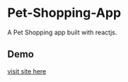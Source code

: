 # Pet-Shopping-App
A Pet Shopping app built with reactjs.
## Demo
[visit site here](https://nedrakrifa.github.io/Pet-Shopping-App/)

